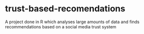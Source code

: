 # trust-based-recomendations
A project done in R which analyses large amounts of data and finds recommendations based on a social media trust system 
